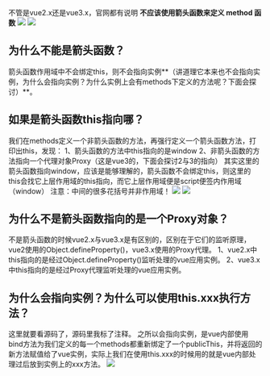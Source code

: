 不管是vue2.x还是vue3.x，官网都有说明 **不应该使用箭头函数来定义 method 函数**
![](https://cdn.nlark.com/yuque/0/2021/png/2779910/1628841893637-927303dc-da0b-447d-972e-47ecc8fd81ad.png#clientId=ue3d86a96-1555-4&from=paste&id=u7f934309&originHeight=181&originWidth=819&originalType=url&ratio=1&rotation=0&showTitle=false&status=done&style=none&taskId=uc8fb0fc0-5bc9-4067-9e09-4949e1b636f&title=)
![](https://cdn.nlark.com/yuque/0/2021/png/2779910/1628841894071-341fdb70-3357-4fa0-957d-1ee63e455d94.png#clientId=ue3d86a96-1555-4&from=paste&id=u4ee38a06&originHeight=199&originWidth=771&originalType=url&ratio=1&rotation=0&showTitle=false&status=done&style=none&taskId=u4c115ff4-cc17-4585-88c3-67dab726370&title=)
## 为什么不能是箭头函数？
箭头函数作用域中不会绑定this，则不会指向实例**（讲道理它本来也不会指向实例，为什么会指向实例？为什么实例上会有methods下定义的方法呢？下面会探讨）**。
## 如果是箭头函数this指向哪？
我们在methods定义一个非箭头函数的方法，再强行定义一个箭头函数方法，打印出this，发现：
1、箭头函数的方法中this指向的是window
2、非箭头函数的方法指向一个代理对象Proxy（这是vue3的，下面会探讨2与3的指向）
其实这里的箭头函数指向window，应该是能够理解的，箭头函数不会绑定this，则这里的this会找它上层作用域的this指向，而它上层作用域便是script便签内作用域（window）
注意：中间的很多花括号并非作用域！
![](https://cdn.nlark.com/yuque/0/2021/png/2779910/1628841893980-4786af39-f392-4428-95ea-cf77720bf7af.png#clientId=ue3d86a96-1555-4&from=paste&id=ufe93d344&originHeight=406&originWidth=548&originalType=url&ratio=1&rotation=0&showTitle=false&status=done&style=none&taskId=ub2611c70-f38c-45fb-bfad-e58497a1757&title=)
![](https://cdn.nlark.com/yuque/0/2021/png/2779910/1628841894053-23c02992-0c66-446c-8c0b-4c7177ec1c02.png#clientId=ue3d86a96-1555-4&from=paste&id=u078d5a91&originHeight=280&originWidth=996&originalType=url&ratio=1&rotation=0&showTitle=false&status=done&style=none&taskId=u275beed6-7aaa-41c1-8980-7906221533a&title=)
## 为什么不是箭头函数指向的是一个Proxy对象？
不是箭头函数的时候vue2.x与vue3.x是有区别的，区别在于它们的监听原理，vue2使用的Object.defineProperty()，vue3.x使用的Proxy代理。
1、vue2.x中this指向的是经过Object.defineProperty()监听处理的vue应用实例。
2、vue3.x中this指向的是经过Proxy代理监听处理的vue应用实例。
## 为什么会指向实例？为什么可以使用this.xxx执行方法？
这里就要看源码了，源码里我标了注释。
之所以会指向实例，是vue内部使用bind方法为我们定义的每一个methods都重新绑定了一个publicThis，并将返回的新方法赋值给了vue实例，实际上我们在使用this.xxx的时候用的就是vue内部处理过后放到实例上的xxx方法。
![](https://cdn.nlark.com/yuque/0/2021/png/2779910/1628841893965-a971423c-233f-42b4-aec7-993a07ec7e04.png#clientId=ue3d86a96-1555-4&from=paste&id=uf2b8cdf7&originHeight=539&originWidth=803&originalType=url&ratio=1&rotation=0&showTitle=false&status=done&style=none&taskId=u95826c4c-d2de-44b9-b10e-cfa48ba8234&title=)
